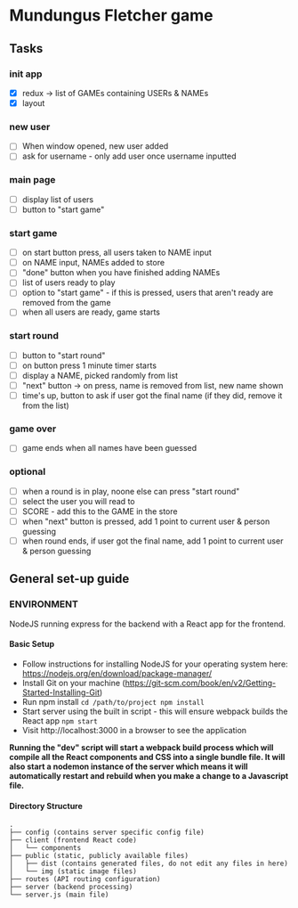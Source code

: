 # Mundungus Fletcher game

## Tasks

### init app
- [x] redux -> list of GAMEs containing USERs & NAMEs
- [x] layout

### new user
- [ ] When window opened, new user added
- [ ] ask for username - only add user once username inputted

### main page
- [ ] display list of users
- [ ] button to "start game"

### start game
- [ ] on start button press, all users taken to NAME input
- [ ] on NAME input, NAMEs added to store
- [ ] "done" button when you have finished adding NAMEs
- [ ] list of users ready to play
- [ ] option to "start game" - if this is pressed, users that aren't ready are removed from the game
- [ ] when all users are ready, game starts

### start round
- [ ] button to "start round"
- [ ] on button press 1 minute timer starts
- [ ] display a NAME, picked randomly from list
- [ ] "next" button -> on press, name is removed from list, new name shown
- [ ] time's up, button to ask if user got the final name (if they did, remove it from the list)

### game over
- [ ] game ends when all names have been guessed

### optional
- [ ] when a round is in play, noone else can press "start round"
- [ ] select the user you will read to 
- [ ] SCORE - add this to the GAME in the store
- [ ] when "next" button is pressed, add 1 point to current user & person guessing
- [ ] when round ends, if user got the final name, add 1 point to current user & person guessing

## General set-up guide

### ENVIRONMENT

NodeJS running express for the backend with a React app for the frontend.

#### Basic Setup

- Follow instructions for installing NodeJS for your operating system here: https://nodejs.org/en/download/package-manager/
- Install Git on your machine (https://git-scm.com/book/en/v2/Getting-Started-Installing-Git)
- Run npm install
  `cd /path/to/project npm install`
- Start server using the built in script - this will ensure webpack builds the React app
  `npm start`
- Visit http://localhost:3000 in a browser to see the application

**Running the "dev" script will start a webpack build process which will compile all the React components and CSS into a single bundle file. It will also start a nodemon instance of the server which means it will automatically restart and rebuild when you make a change to a Javascript file.**

#### Directory Structure

```
.
├── config (contains server specific config file)
├── client (frontend React code)
│   └── components
├── public (static, publicly available files)
│   ├── dist (contains generated files, do not edit any files in here)
│   └── img (static image files)
├── routes (API routing configuration)
├── server (backend processing)
└── server.js (main file)
```

